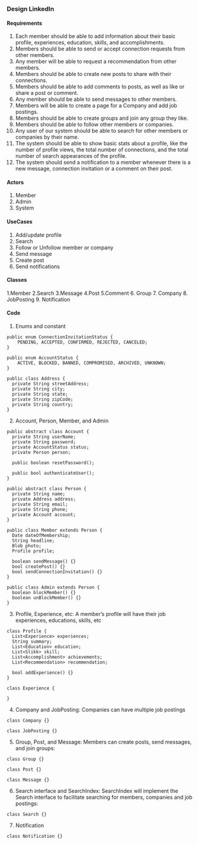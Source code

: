 ### Design LinkedIn

#### Requirements
1. Each member should be able to add information about their basic profile, experiences, education, skills, and accomplishments.
2. Members should be able to send or accept connection requests from other members.
3. Any member will be able to request a recommendation from other members.
4. Members should be able to create new posts to share with their connections.
5. Members should be able to add comments to posts, as well as like or share a post or comment.
6. Any member should be able to send messages to other members.
7. Members will be able to create a page for a Company and add job postings.
8. Members should be able to create groups and join any group they like.
9. Members should be able to follow other members or companies.
10. Any user of our system should be able to search for other members or companies by their name.
11. The system should be able to show basic stats about a profile, like the number of profile views, the total number of connections, and the total number of search appearances of the profile.
12. The system should send a notification to a member whenever there is a new message, connection invitation or a comment on their post.

#### Actors
1. Member
2. Admin
3. System

#### UseCases
1. Add/update profile
2. Search
3. Follow or Unfollow member or company
4. Send message
5. Create post
6. Send notifications

#### Classes
1.Member
2.Search
3.Message
4.Post
5.Comment
6. Group
7. Company
8. JobPosting
9. Notification

#### Code

1. Enums and  constant

```
public enum ConnectionInvitationStatus {
    PENDING, ACCEPTED, CONFIRMED, REJECTED, CANCELED;
}

public enum AccountStatus {
    ACTIVE, BLOCKED, BANNED, COMPROMISED, ARCHIVED, UNKNOWN;
}

public class Address {
  private String streetAddress;
  private String city;
  private String state;
  private String zipCode;
  private String country;
}
```
2. Account, Person, Member, and Admin

```
public abstract class Account {
  private String userName;
  private String password;
  private AccountStatus status;
  private Person person;

  public boolean resetPassword();
  
  public bool authenticateUser();
}

public abstract class Person {
  private String name;
  private Address address;
  private String email;
  private String phone;
  private Account account;
}

public class Member extends Person {
  Date dateOfMembership;
  String headline;
  Blob photo;
  Profile profile;
  
  boolean sendMessage() {}
  bool createPost() {}
  bool sendConnectionInvitation() {}
}

public class Admin extends Person {
  boolean blockMember() {}
  boolean unBlockMember() {}
}
```

3. Profile, Experience, etc: A member’s profile will have their job experiences, educations, skills, etc

```
class Profile {
  List<Experience> experiences;
  String summary;
  List<Education> education;
  List<Slikk> skill;
  List<Accomplishment> achievements;
  List<Recommendation> recommendation;
  
  bool addExperience() {}
}

class Experience {

}
```

4. Company and JobPosting: Companies can have multiple job postings

```
class Company {}

class JobPosting {}
```

5. Group, Post, and Message: Members can create posts, send messages, and join groups:
```
class Group {}

class Post {}

class Message {}
```

6. Search interface and SearchIndex: SearchIndex will implement the Search interface to facilitate searching for members, companies and job postings:
```
class Search {}

```

7. Notification
```
class Notification {}
```
